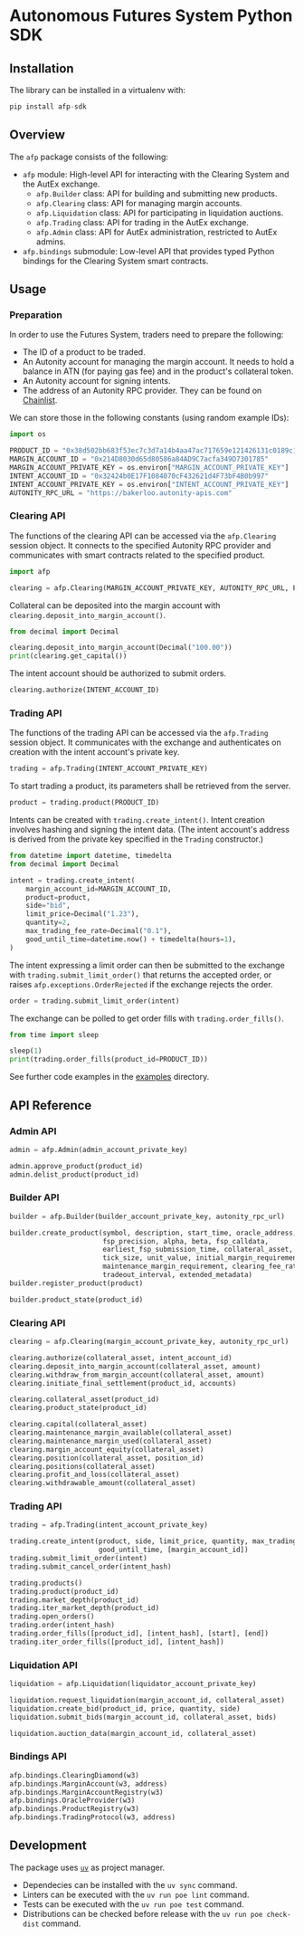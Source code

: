 # Autonomous Futures System Python SDK

## Installation

The library can be installed in a virtualenv with:

```py
pip install afp-sdk
```

## Overview

The `afp` package consists of the following:

- `afp` module: High-level API for interacting with the Clearing System and the
  AutEx exchange.
    - `afp.Builder` class: API for building and submitting new products.
    - `afp.Clearing` class: API for managing margin accounts.
    - `afp.Liquidation` class: API for participating in liquidation auctions.
    - `afp.Trading` class: API for trading in the AutEx exchange.
    - `afp.Admin` class: API for AutEx administration, restricted to AutEx admins.
- `afp.bindings` submodule: Low-level API that provides typed Python bindings
  for the Clearing System smart contracts.

## Usage

### Preparation

In order to use the Futures System, traders need to prepare the following:

- The ID of a product to be traded.
- An Autonity account for managing the margin account. It needs to hold a
  balance in ATN (for paying gas fee) and in the product's collateral token.
- An Autonity account for signing intents.
- The address of an Autonity RPC provider. They can be found on
  [Chainlist](https://chainlist.org/?search=autonity&testnets=true).

We can store those in the following constants (using random example IDs):

```py
import os

PRODUCT_ID = "0x38d502bb683f53ec7c3d7a14b4aa47ac717659e121426131c0189c15bf4b9460"
MARGIN_ACCOUNT_ID = "0x214D8030d65d80586a84AD9C7acfa349D7301785"
MARGIN_ACCOUNT_PRIVATE_KEY = os.environ["MARGIN_ACCOUNT_PRIVATE_KEY"]
INTENT_ACCOUNT_ID = "0x32424b0E17F1084070cF432621d4F73bF4B0b997"
INTENT_ACCOUNT_PRIVATE_KEY = os.environ["INTENT_ACCOUNT_PRIVATE_KEY"]
AUTONITY_RPC_URL = "https://bakerloo.autonity-apis.com"
```

### Clearing API

The functions of the clearing API can be accessed via the `afp.Clearing`
session object. It connects to the specified Autonity RPC provider and
communicates with smart contracts related to the specified product.

```py
import afp

clearing = afp.Clearing(MARGIN_ACCOUNT_PRIVATE_KEY, AUTONITY_RPC_URL, PRODUCT_ID)
```

Collateral can be deposited into the margin account with
`clearing.deposit_into_margin_account()`.

```py
from decimal import Decimal

clearing.deposit_into_margin_account(Decimal("100.00"))
print(clearing.get_capital())
```

The intent account should be authorized to submit orders.

```py
clearing.authorize(INTENT_ACCOUNT_ID)
```

### Trading API

The functions of the trading API can be accessed via the `afp.Trading` session
object. It communicates with the exchange and authenticates on creation with
the intent account's private key.

```py
trading = afp.Trading(INTENT_ACCOUNT_PRIVATE_KEY)
```

To start trading a product, its parameters shall be retrieved from the server.

```py
product = trading.product(PRODUCT_ID)
```

Intents can be created with `trading.create_intent()`. Intent creation involves
hashing and signing the intent data. (The intent account's address is derived
from the private key specified in the `Trading` constructor.)

```py
from datetime import datetime, timedelta
from decimal import Decimal

intent = trading.create_intent(
    margin_account_id=MARGIN_ACCOUNT_ID,
    product=product,
    side="bid",
    limit_price=Decimal("1.23"),
    quantity=2,
    max_trading_fee_rate=Decimal("0.1"),
    good_until_time=datetime.now() + timedelta(hours=1),
)
```

The intent expressing a limit order can then be submitted to the exchange with
`trading.submit_limit_order()` that returns the accepted order, or raises
`afp.exceptions.OrderRejected` if the exchange rejects the order.

```py
order = trading.submit_limit_order(intent)
```

The exchange can be polled to get order fills with `trading.order_fills()`.

```py
from time import sleep

sleep(1)
print(trading.order_fills(product_id=PRODUCT_ID))
```

See further code examples in the [examples](./examples/) directory.

## API Reference

### Admin API

```py
admin = afp.Admin(admin_account_private_key)

admin.approve_product(product_id)
admin.delist_product(product_id)
```

### Builder API

```py
builder = afp.Builder(builder_account_private_key, autonity_rpc_url)

builder.create_product(symbol, description, start_time, oracle_address,
                       fsp_precision, alpha, beta, fsp_calldata,
                       earliest_fsp_submission_time, collateral_asset,
                       tick_size, unit_value, initial_margin_requirement,
                       maintenance_margin_requirement, clearing_fee_rate,
                       tradeout_interval, extended_metadata)
builder.register_product(product)

builder.product_state(product_id)
```

### Clearing API

```py
clearing = afp.Clearing(margin_account_private_key, autonity_rpc_url)

clearing.authorize(collateral_asset, intent_account_id)
clearing.deposit_into_margin_account(collateral_asset, amount)
clearing.withdraw_from_margin_account(collateral_asset, amount)
clearing.initiate_final_settlement(product_id, accounts)

clearing.collateral_asset(product_id)
clearing.product_state(product_id)

clearing.capital(collateral_asset)
clearing.maintenance_margin_available(collateral_asset)
clearing.maintenance_margin_used(collateral_asset)
clearing.margin_account_equity(collateral_asset)
clearing.position(collateral_asset, position_id)
clearing.positions(collateral_asset)
clearing.profit_and_loss(collateral_asset)
clearing.withdrawable_amount(collateral_asset)
```

### Trading API

```py
trading = afp.Trading(intent_account_private_key)

trading.create_intent(product, side, limit_price, quantity, max_trading_fee_rate,
                      good_until_time, [margin_account_id])
trading.submit_limit_order(intent)
trading.submit_cancel_order(intent_hash)

trading.products()
trading.product(product_id)
trading.market_depth(product_id)
trading.iter_market_depth(product_id)
trading.open_orders()
trading.order(intent_hash)
trading.order_fills([product_id], [intent_hash], [start], [end])
trading.iter_order_fills([product_id], [intent_hash])
```

### Liquidation API

```py
liquidation = afp.Liquidation(liquidator_account_private_key)

liquidation.request_liquidation(margin_account_id, collateral_asset)
liquidation.create_bid(product_id, price, quantity, side)
liquidation.submit_bids(margin_account_id, collateral_asset, bids)

liquidation.auction_data(margin_account_id, collateral_asset)
```

### Bindings API

```py
afp.bindings.ClearingDiamond(w3)
afp.bindings.MarginAccount(w3, address)
afp.bindings.MarginAccountRegistry(w3)
afp.bindings.OracleProvider(w3)
afp.bindings.ProductRegistry(w3)
afp.bindings.TradingProtocol(w3, address)
```

## Development

The package uses [`uv`](https://docs.astral.sh/uv/) as project manager.

- Dependecies can be installed with the `uv sync` command.
- Linters can be executed with the `uv run poe lint` command.
- Tests can be executed with the `uv run poe test` command.
- Distributions can be checked before release with the `uv run poe check-dist` command.
